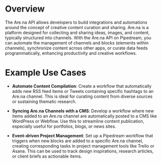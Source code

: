 # Overview

The Are.na API allows developers to build integrations and automations around the concept of creative content curation and sharing. Are.na is a platform designed for collecting and sharing ideas, images, and content, typically structured into channels. With the Are.na API on Pipedream, you can automate the management of channels and blocks (elements within channels), synchronize content across other apps, or curate data feeds programmatically, enhancing productivity and creative workflows.

# Example Use Cases

- **Automate Content Compilation**: Create a workflow that automatically adds new RSS feed items or Tweets containing specific hashtags to an Are.na channel. This is ideal for curating content from diverse sources or sustaining thematic research.

- **Syncing Are.na Channels with a CMS**: Develop a workflow where new items added to an Are.na channel are automatically posted to a CMS like WordPress or Webflow. Use this to streamline content publication, especially useful for portfolios, blogs, or news sites.

- **Event-driven Project Management**: Set up a Pipedream workflow that triggers when new blocks are added to a specific Are.na channel, creating corresponding tasks in project management tools like Trello or Asana. This can be used to track design inspirations, research articles, or client briefs as actionable items.
